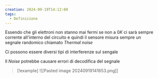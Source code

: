 ```yaml
---
creation: 2024-09-19T14:12:00
tags:
  - Definizione
---
```

Essendo che gli elettroni non stanno mai fermi se non a $0K$ ci sarà sempre corrente all'interno del circuito e quindi il sensore misura sempre un segnale randomico chiamato *Thermal noise* 

Ci possono essere diversi tipi di interferenze sul sengale

Il *Noise* potrebbe causare errori di decodifica del segnale 

>[!example] 
![[Pasted image 20240919141653.png]]

